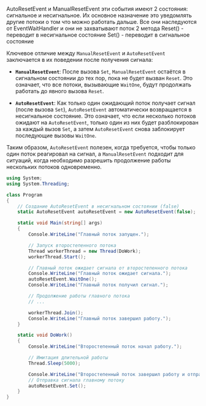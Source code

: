 
AutoResetEvent и ManualResetEvent эти события имеют 2 состояния: сигнальное и несигнальное. Их основное назначение это уведомлять другие потоки о том что можно работать дальше. Все они наследуются от EventWaitHandler и они не захватывают поток
2 метода
Reset() - переводит в несигнальное состояние
Set() - переводит в сигнальное состояние

Ключевое отличие между `ManualResetEvent` и `AutoResetEvent` заключается в их поведении после получения сигнала:

- **`ManualResetEvent`**: После вызова `Set`, `ManualResetEvent` остаётся в сигнальном состоянии до тех пор, пока не будет вызван `Reset`. Это означает, что все потоки, вызывающие `WaitOne`, будут продолжать работать до явного вызова `Reset`.
    
- **`AutoResetEvent`**: Как только один ожидающий поток получает сигнал (после вызова `Set`), `AutoResetEvent` автоматически возвращается в несигнальное состояние. Это означает, что если несколько потоков ожидают на `AutoResetEvent`, только один из них будет разблокирован за каждый вызов `Set`, а затем `AutoResetEvent` снова заблокирует последующие вызовы `WaitOne`.
    

Таким образом, `AutoResetEvent` полезен, когда требуется, чтобы только один поток реагировал на сигнал, а `ManualResetEvent` подходит для ситуаций, когда необходимо разрешить продолжение работы нескольких потоков одновременно.
```cs
using System;
using System.Threading;

class Program
{
    // Создание AutoResetEvent в несигнальном состоянии (false)
    static AutoResetEvent autoResetEvent = new AutoResetEvent(false);

    static void Main(string[] args)
    {
        Console.WriteLine("Главный поток запущен.");

        // Запуск второстепенного потока
        Thread workerThread = new Thread(DoWork);
        workerThread.Start();

        // Главный поток ожидает сигнала от второстепенного потока
        Console.WriteLine("Главный поток ожидает сигнала.");
        autoResetEvent.WaitOne();
        Console.WriteLine("Главный поток получил сигнал.");

        // Продолжение работы главного потока
        // ...

        workerThread.Join();
        Console.WriteLine("Главный поток завершил работу.");
    }

    static void DoWork()
    {
        Console.WriteLine("Второстепенный поток начал работу.");

        // Имитация длительной работы
        Thread.Sleep(5000);

        Console.WriteLine("Второстепенный поток завершил работу и отправляет сигнал.");
        // Отправка сигнала главному потоку
        autoResetEvent.Set();
    }
}

```